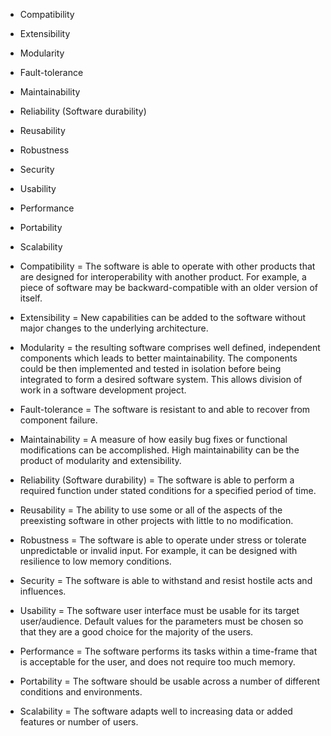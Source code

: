 - Compatibility
- Extensibility
- Modularity
- Fault-tolerance
- Maintainability
- Reliability (Software durability)
- Reusability
- Robustness
- Security
- Usability
- Performance
- Portability
- Scalability


 
- Compatibility = The software is able to operate with other products that are designed for interoperability with another product. For example, a piece of software may be backward-compatible with an older version of itself.
- Extensibility = New capabilities can be added to the software without major changes to the underlying architecture.
- Modularity = the resulting software comprises well defined, independent components which leads to better maintainability. The components could be then implemented and tested in isolation before being integrated to form a desired software system. This allows division of work in a software development project.
- Fault-tolerance = The software is resistant to and able to recover from component failure.
- Maintainability = A measure of how easily bug fixes or functional modifications can be accomplished. High maintainability can be the product of modularity and extensibility.
- Reliability (Software durability) = The software is able to perform a required function under stated conditions for a specified period of time.
- Reusability = The ability to use some or all of the aspects of the preexisting software in other projects with little to no modification.
- Robustness = The software is able to operate under stress or tolerate unpredictable or invalid input. For example, it can be designed with resilience to low memory conditions.
- Security = The software is able to withstand and resist hostile acts and influences.
- Usability = The software user interface must be usable for its target user/audience. Default values for the parameters must be chosen so that they are a good choice for the majority of the users.
- Performance = The software performs its tasks within a time-frame that is acceptable for the user, and does not require too much memory.
- Portability = The software should be usable across a number of different conditions and environments.
- Scalability = The software adapts well to increasing data or added features or number of users.